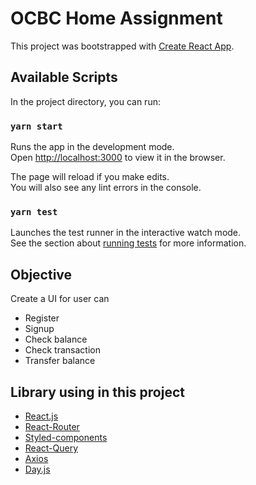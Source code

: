 # OCBC Home Assignment

This project was bootstrapped with [Create React App](https://github.com/facebook/create-react-app).

## Available Scripts

In the project directory, you can run:

### `yarn start`

Runs the app in the development mode.\
Open [http://localhost:3000](http://localhost:3000) to view it in the browser.

The page will reload if you make edits.\
You will also see any lint errors in the console.

### `yarn test`

Launches the test runner in the interactive watch mode.\
See the section about [running tests](https://facebook.github.io/create-react-app/docs/running-tests) for more information.

## Objective

Create a UI for user can
- Register
- Signup
- Check balance
- Check transaction
- Transfer balance

## Library using in this project
- [React.js](https://reactjs.org)
- [React-Router](https://reactrouter.com)
- [Styled-components](https://styled-components.com)
- [React-Query](https://react-query.tanstack.com)
- [Axios](https://axios-http.com)
- [Day.js](https://day.js.org)
